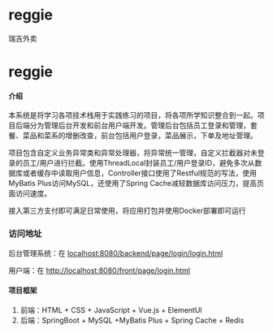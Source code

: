 # reggie
瑞吉外卖


# reggie

#### 介绍
本系统是将学习各项技术栈用于实践练习的项目，将各项所学知识整合到一起。项目后端分为管理后台开发和前台用户端开发。管理后台包括员工登录和管理，套餐、菜品和菜系的增删改查，前台包括用户登录，菜品展示，下单及地址管理。

项目包含自定义业务异常类和异常处理器，将异常统一管理，自定义拦截器对未登录的员工/用户进行拦截。使用ThreadLocal封装员工/用户登录ID，避免多次从数据库或者缓存中读取用户信息，Controller接口使用了Restful规范的写法，使用MyBatis Plus访问MySQL，还使用了Spring Cache减轻数据库访问压力，提高页面访问速度。

接入第三方支付即可满足日常使用，将应用打包并使用Docker部署即可运行

### 访问地址
后台管理系统：在 [localhost:8080/backend/page/login/login.html](localhost:8080/backend/page/login/login.html)

用户端：在 [http://localhost:8080/front/page/login.html](http://localhost:8080/front/page/login.html)

#### 项目框架
1. 前端：HTML + CSS + JavaScript + Vue.js + ElementUI
2. 后端：SpringBoot + MySQL +MyBatis Plus + Spring Cache + Redis
